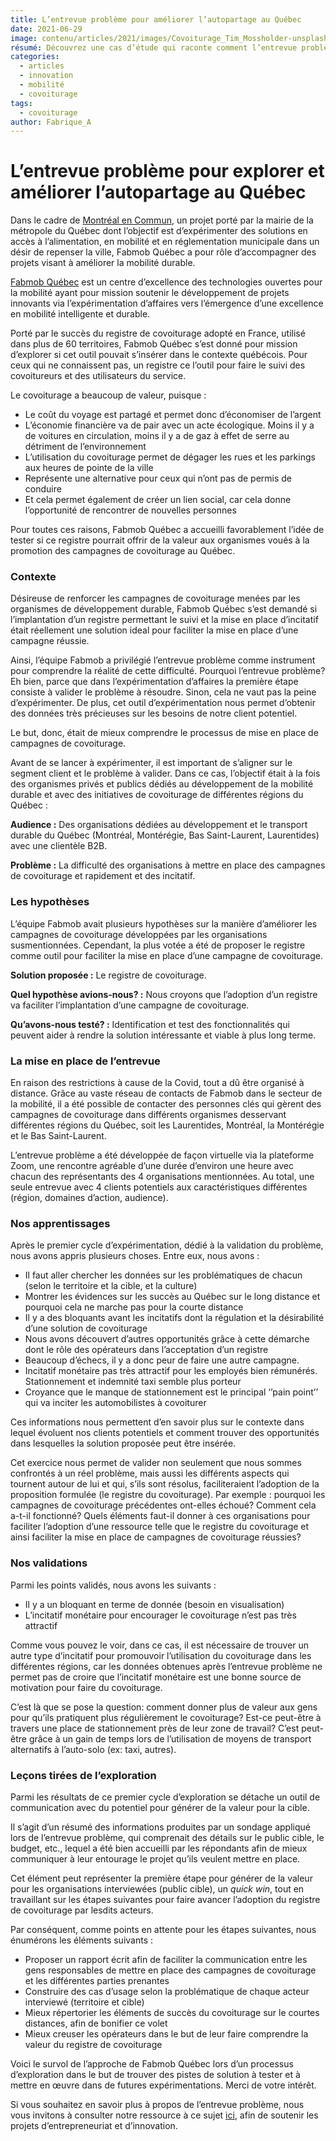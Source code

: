 ```yaml
---
title: L’entrevue problème pour améliorer l’autopartage au Québec
date: 2021-06-29
image: contenu/articles/2021/images/Covoiturage_Tim_Mossholder-unsplash.jpg
résumé: Découvrez une cas d’étude qui raconte comment l’entrevue problème a permis d’en apprendre plus sur le covoiturage
categories: 
  - articles
  - innovation
  - mobilité
  - covoiturage
tags: 
  - covoiturage
author: Fabrique_A
---
```


# L’entrevue problème pour explorer et améliorer l’autopartage au Québec

Dans le cadre de [Montréal en Commun](https://laburbain.montreal.ca/montreal-en-commun), un projet porté par la mairie de la métropole du Québec dont l’objectif est d’expérimenter des solutions en accès à l’alimentation, en mobilité et en réglementation municipale dans un désir de repenser la ville, Fabmob Québec a pour rôle d’accompagner des projets visant à améliorer la mobilité durable.

[Fabmob Québec](https://wiki.lafabriquedesmobilites.fr/wiki/Centre_d%E2%80%99excellence_des_technologiques_ouvertes_pour_la_mobilit%C3%A9) est un centre d’excellence des technologies ouvertes pour la mobilité ayant pour mission soutenir le développement de projets innovants via l’expérimentation d’affaires vers l’émergence d’une excellence en mobilité intelligente et durable.

Porté par le succès du registre de covoiturage adopté en France, utilisé dans plus de 60 territoires, Fabmob Québec s’est donné pour mission d’explorer si cet outil pouvait s’insérer dans le contexte québécois. Pour ceux qui ne connaissent pas, un registre ce l’outil pour faire le suivi des covoitureurs et des utilisateurs du service.

Le covoiturage a beaucoup de valeur, puisque :

-  Le coût du voyage est partagé et permet donc d’économiser de l’argent
-  L’économie financière va de pair avec un acte écologique. Moins il y a de voitures en circulation, moins il y a de gaz à effet de serre au détriment de l’environnement
-  L’utilisation du covoiturage permet de dégager les rues et les parkings aux heures de pointe de la ville
-  Représente une alternative pour ceux qui n’ont pas de permis de conduire
-  Et cela permet également de créer un lien social, car cela donne l’opportunité de rencontrer de nouvelles personnes

Pour toutes ces raisons, Fabmob Québec a accueilli favorablement l’idée de tester si ce registre pourrait offrir de la valeur aux organismes voués à la promotion des campagnes de covoiturage au Québec.

### Contexte
Désireuse de renforcer les campagnes de covoiturage menées par les organismes de développement durable, Fabmob Québec s’est demandé si l’implantation d’un registre permettant le suivi et la mise en place d’incitatif était réellement une solution ideal pour faciliter la mise en place d’une campagne réussie.

Ainsi, l’équipe Fabmob a privilégié l’entrevue problème comme instrument pour comprendre la réalité de cette difficulté. Pourquoi l’entrevue problème? Eh bien, parce que dans l’expérimentation d’affaires la première étape consiste à valider le problème à résoudre. Sinon, cela ne vaut pas la peine d’expérimenter. De plus, cet outil d’expérimentation nous permet d’obtenir des données très précieuses sur les besoins de notre client potentiel.

Le but, donc, était de mieux comprendre le processus de mise en place de campagnes de covoiturage.

Avant de se lancer à expérimenter, il est important de s’aligner sur le segment client et le problème à valider. Dans ce cas, l’objectif était à la fois des organismes privés et publics dédiés au développement de la mobilité durable et avec des initiatives de covoiturage de différentes régions du Québec :

**Audience :** Des organisations dédiées au développement et le transport durable du Québec (Montréal, Montérégie, Bas Saint-Laurent, Laurentides) avec une clientèle B2B.

**Problème :** La difficulté des organisations à mettre en place des campagnes de covoiturage et rapidement et des incitatif.

### Les hypothèses
L’équipe Fabmob avait plusieurs hypothèses sur la manière d’améliorer les campagnes de covoiturage développées par les organisations susmentionnées. Cependant, la plus votée a été de proposer le registre comme outil pour faciliter la mise en place d’une campagne de covoiturage.

**Solution proposée :** Le registre de covoiturage.

**Quel hypothèse avions-nous? :** Nous croyons que l’adoption d’un registre va faciliter l’implantation d’une campagne de covoiturage.

**Qu’avons-nous testé? :** Identification et test des fonctionnalités qui peuvent aider à rendre la solution intéressante et viable à plus long terme.

### La mise en place de l’entrevue
En raison des restrictions à cause de la Covid, tout a dû être organisé à distance. Grâce au vaste réseau de contacts de Fabmob dans le secteur de la mobilité, il a été possible de contacter des personnes clés qui gèrent des campagnes de covoiturage dans différents organismes desservant différentes régions du Québec, soit les Laurentides, Montréal, la Montérégie et le Bas Saint-Laurent.

L’entrevue problème a été développée de façon virtuelle via la plateforme Zoom, une rencontre agréable d’une durée d’environ une heure avec chacun des représentants des 4 organisations mentionnées. Au total, une seule entrevue avec 4 clients potentiels aux caractéristiques différentes (région, domaines d’action, audience).

### Nos apprentissages
Après le premier cycle d’expérimentation, dédié à la validation du problème, nous avons appris plusieurs choses. Entre eux, nous avons :

-  Il faut aller chercher les données sur les problématiques de chacun (selon le territoire et la cible, et la culture)
-  Montrer les évidences sur les succès au Québec sur le long distance et pourquoi cela ne marche pas pour la courte distance
-  Il y a des bloquants avant les incitatifs dont la régulation et la désirabilité d’une solution de covoiturage
-  Nous avons découvert d’autres opportunités grâce à cette démarche dont le rôle des opérateurs dans l’acceptation d’un registre
-  Beaucoup d’échecs, il y a donc peur de faire une autre campagne.
-  Incitatif monétaire pas très attractif pour les employés bien rémunérés. Stationnement et indemnité taxi semble plus porteur
-  Croyance que le manque de stationnement est le principal ‘’pain point’’ qui va inciter les automobilistes à covoiturer

Ces informations nous permettent d’en savoir plus sur le contexte dans lequel évoluent nos clients potentiels et comment trouver des opportunités dans lesquelles la solution proposée peut être insérée.

Cet exercice nous permet de valider non seulement que nous sommes confrontés à un réel problème, mais aussi les différents aspects qui tournent autour de lui et qui, s’ils sont résolus, faciliteraient l’adoption de la proposition formulée (le registre du covoiturage). Par exemple : pourquoi les campagnes de covoiturage précédentes ont-elles échoué? Comment cela a-t-il fonctionné? Quels éléments faut-il donner à ces organisations pour faciliter l’adoption d’une ressource telle que le registre du covoiturage et ainsi faciliter la mise en place de campagnes de covoiturage réussies?

### Nos validations
Parmi les points validés, nous avons les suivants :

-  Il y a un bloquant en terme de donnée (besoin en visualisation)
-  L’incitatif monétaire pour encourager le covoiturage n’est pas très attractif

Comme vous pouvez le voir, dans ce cas, il est nécessaire de trouver un autre type d’incitatif pour promouvoir l’utilisation du covoiturage dans les différentes régions, car les données obtenues après l’entrevue problème ne permet pas de croire que l’incitatif monétaire est une bonne source de motivation pour faire du covoiturage.

C’est là que se pose la question: comment donner plus de valeur aux gens pour qu’ils pratiquent plus régulièrement le covoiturage? Est-ce peut-être à travers une place de stationnement près de leur zone de travail? C’est peut-être grâce à un gain de temps lors de l’utilisation de moyens de transport alternatifs à l’auto-solo (ex: taxi, autres).

### Leçons tirées de l’exploration
Parmi les résultats de ce premier cycle d’exploration se détache un outil de communication avec du potentiel pour générer de la valeur pour la cible.

Il s’agit d’un résumé des informations produites par un sondage appliqué lors de l’entrevue problème, qui comprenait des détails sur le public cible, le budget, etc., lequel a été bien accueilli par les répondants afin de mieux communiquer à leur entourage le projet qu’ils veulent mettre en place.

Cet élément peut représenter la première étape pour générer de la valeur pour les organisations interviewées (public cible), un *quick win*, tout en travaillant sur les étapes suivantes pour faire avancer l’adoption du registre de covoiturage par lesdits acteurs.

Par conséquent, comme points en attente pour les étapes suivantes, nous énumérons les éléments suivants : 

-  Proposer un rapport écrit afin de faciliter la communication entre les gens responsables de mettre en place des campagnes de covoiturage et les différentes parties prenantes
-  Construire des cas d’usage selon la problématique de chaque acteur interviewé (territoire et cible)
- Mieux répertorier les éléments de succès du covoiturage sur le courtes distances, afin de bonifier ce volet
- Mieux creuser les opérateurs dans le but de leur faire comprendre la valeur du registre de covoiturage

Voici le survol de l’approche de Fabmob Québec lors d’un processus d’exploration dans le but de trouver des pistes de solution à tester et à mettre en œuvre dans de futures expérimentations. Merci de votre intérêt.

Si vous souhaitez en savoir plus à propos de l’entrevue problème, nous vous invitons à consulter notre ressource à ce sujet [ici](https://www.notion.so/fabriquea/Entrevue-probl-me-4b977381b5f04c3cbfd53791bbc86556), afin de soutenir les projets d’entrepreneuriat et d’innovation.
